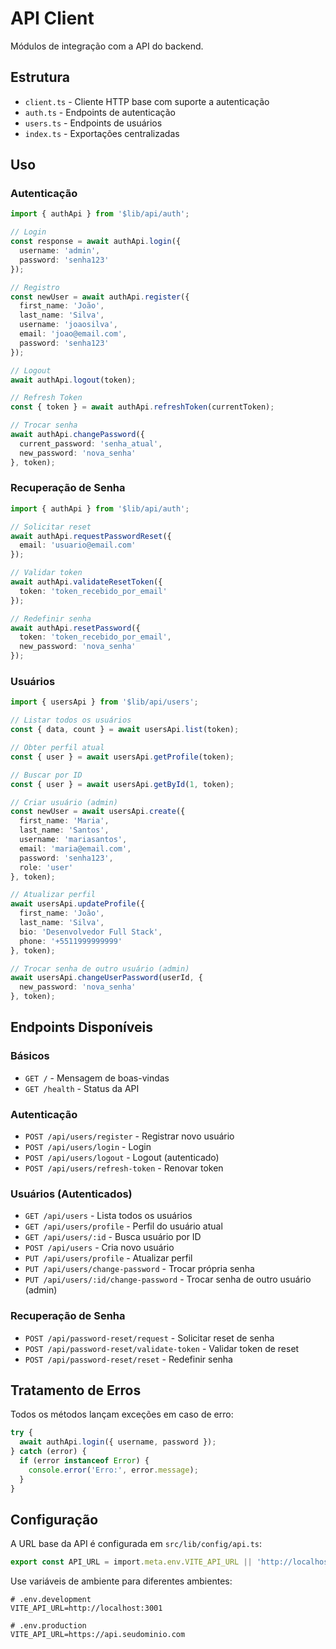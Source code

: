 # API Client

Módulos de integração com a API do backend.

## Estrutura

- `client.ts` - Cliente HTTP base com suporte a autenticação
- `auth.ts` - Endpoints de autenticação
- `users.ts` - Endpoints de usuários
- `index.ts` - Exportações centralizadas

## Uso

### Autenticação

```typescript
import { authApi } from '$lib/api/auth';

// Login
const response = await authApi.login({
  username: 'admin',
  password: 'senha123'
});

// Registro
const newUser = await authApi.register({
  first_name: 'João',
  last_name: 'Silva',
  username: 'joaosilva',
  email: 'joao@email.com',
  password: 'senha123'
});

// Logout
await authApi.logout(token);

// Refresh Token
const { token } = await authApi.refreshToken(currentToken);

// Trocar senha
await authApi.changePassword({
  current_password: 'senha_atual',
  new_password: 'nova_senha'
}, token);
```

### Recuperação de Senha

```typescript
import { authApi } from '$lib/api/auth';

// Solicitar reset
await authApi.requestPasswordReset({
  email: 'usuario@email.com'
});

// Validar token
await authApi.validateResetToken({
  token: 'token_recebido_por_email'
});

// Redefinir senha
await authApi.resetPassword({
  token: 'token_recebido_por_email',
  new_password: 'nova_senha'
});
```

### Usuários

```typescript
import { usersApi } from '$lib/api/users';

// Listar todos os usuários
const { data, count } = await usersApi.list(token);

// Obter perfil atual
const { user } = await usersApi.getProfile(token);

// Buscar por ID
const { user } = await usersApi.getById(1, token);

// Criar usuário (admin)
const newUser = await usersApi.create({
  first_name: 'Maria',
  last_name: 'Santos',
  username: 'mariasantos',
  email: 'maria@email.com',
  password: 'senha123',
  role: 'user'
}, token);

// Atualizar perfil
await usersApi.updateProfile({
  first_name: 'João',
  last_name: 'Silva',
  bio: 'Desenvolvedor Full Stack',
  phone: '+5511999999999'
}, token);

// Trocar senha de outro usuário (admin)
await usersApi.changeUserPassword(userId, {
  new_password: 'nova_senha'
}, token);
```

## Endpoints Disponíveis

### Básicos
- `GET /` - Mensagem de boas-vindas
- `GET /health` - Status da API

### Autenticação
- `POST /api/users/register` - Registrar novo usuário
- `POST /api/users/login` - Login
- `POST /api/users/logout` - Logout (autenticado)
- `POST /api/users/refresh-token` - Renovar token

### Usuários (Autenticados)
- `GET /api/users` - Lista todos os usuários
- `GET /api/users/profile` - Perfil do usuário atual
- `GET /api/users/:id` - Busca usuário por ID
- `POST /api/users` - Cria novo usuário
- `PUT /api/users/profile` - Atualizar perfil
- `PUT /api/users/change-password` - Trocar própria senha
- `PUT /api/users/:id/change-password` - Trocar senha de outro usuário (admin)

### Recuperação de Senha
- `POST /api/password-reset/request` - Solicitar reset de senha
- `POST /api/password-reset/validate-token` - Validar token de reset
- `POST /api/password-reset/reset` - Redefinir senha

## Tratamento de Erros

Todos os métodos lançam exceções em caso de erro:

```typescript
try {
  await authApi.login({ username, password });
} catch (error) {
  if (error instanceof Error) {
    console.error('Erro:', error.message);
  }
}
```

## Configuração

A URL base da API é configurada em `src/lib/config/api.ts`:

```typescript
export const API_URL = import.meta.env.VITE_API_URL || 'http://localhost:3001';
```

Use variáveis de ambiente para diferentes ambientes:

```env
# .env.development
VITE_API_URL=http://localhost:3001

# .env.production
VITE_API_URL=https://api.seudominio.com
```
